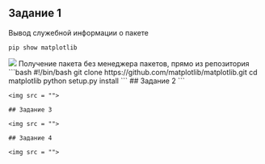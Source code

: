 ## Задание 1
Вывод служебной информации о пакете
```
pip show matplotlib
```
<img src = "https://github.com/user-attachments/assets/e5b0f801-bba5-418b-8d18-1cc1b43a175d">
Получение пакета без менеджера пакетов, прямо из репозитория
```bash
#!/bin/bash
git clone https://github.com/matplotlib/matplotlib.git
cd matplotlib
python setup.py install
```
## Задание 2
```

```
<img src = "">

## Задание 3
```

```
<img src = "">

## Задание 4
```

```
<img src = "">

